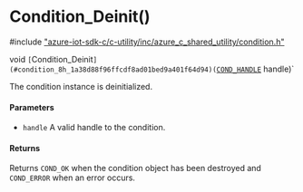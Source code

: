 # Condition_Deinit()

\#include ["azure-iot-sdk-c/c-utility/inc/azure_c_shared_utility/condition.h"](../iot-c-ref-condition-h.md)  

void `[`Condition_Deinit`](#condition_8h_1a38d88f96ffcdf8ad01bed9a401f64d94)(`[`COND_HANDLE`](#condition_8h_1a46761561ff568b25f13484ac4dacefc1) handle)`

The condition instance is deinitialized.

#### Parameters
* `handle` A valid handle to the condition.

#### Returns
Returns `COND_OK` when the condition object has been destroyed and `COND_ERROR` when an error occurs.

